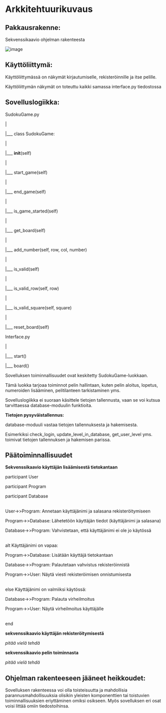 # Arkkitehtuurikuvaus

## Pakkausrakenne:

Sekvenssikaavio ohjelman rakenteesta

![image](https://github.com/EmilVisuri/ot-harjoitustyo/assets/156796516/8d083854-a547-48c8-bfdf-7bb649695866)


## Käyttöliittymä:
Käyttöliittymässä on näkymät kirjautumiselle, rekisteröinnille ja itse pelille.

Käyttöliittymän näkymät on toteuttu kaikki samassa interface.py tiedostossa

## Sovelluslogiikka:
SudokuGame.py

|

|___ class SudokuGame:

|    

|___ __init__(self)

|    

|___ start_game(self)

|  

|___ end_game(self)

|    

|___ is_game_started(self)

|     

|___ get_board(self)

|    

|___ add_number(self, row, col, number)

|   

|___ is_valid(self)

|   

|___ is_valid_row(self, row)

|    

|___ is_valid_square(self, square)

|  

|___ reset_board(self)

Interface.py

|

|___ start()

|___ board()


Sovelluksen toiminnallisuudet ovat keskitetty SudokuGame-luokkaan.

Tämä luokka tarjoaa toiminnot pelin hallintaan, kuten pelin aloitus, lopetus, numeroiden lisääminen, pelitilanteen tarkistaminen yms.

Sovelluslogiikka ei suoraan käsittele tietojen tallennusta, vaan se voi kutsua tarvittaessa database-moduulin funktioita.

**Tietojen pysyväistallennus:**

database-moduuli vastaa tietojen tallennuksesta ja hakemisesta.

Esimerkiksi check_login, update_level_in_database, get_user_level yms. toimivat tietojen tallennuksen ja hakemisen parissa.

## Päätoiminnallisuudet
**Sekvenssikaavio käyttäjän lisäämisestä tietokantaan**

participant User

participant Program

participant Database

<br>
User->>Program: Annetaan käyttäjänimi ja salasana rekisteröitymiseen

Program->>Database: Lähetetöön käyttäjän tiedot (käyttäjänimi ja salasana)

Database->>Program: Vahvistetaan, että käyttäjänimi ei ole jo käytössä


<br>
alt Käyttäjänimi on vapaa:

Program->>Database: Lisätään käyttäjä tietokantaan
    
Database->>Program: Palautetaan vahvistus rekisteröinnistä
    
Program->>User: Näytä viesti rekisteröimisen onnistumisesta
  

<br>
else Käyttäjänimi on valmiiksi käytössä:

Database->>Program: Palauta virheilmoitus
    
Program->>User: Näytä virheilmoitus käyttäjälle
     
<br>  
end

**sekvenssikaavio käyttäjän rekisteröitymisestä**

 *pitää vielä tehdä*
 
**sekvenssikaavio pelin toiminnasta**

*pitää vielä tehdä*

## Ohjelman rakenteeseen jääneet heikkoudet:
Sovelluksen rakenteessa voi olla toisteisuutta ja mahdollisia parannusmahdollisuuksia olisikin yleisten komponenttien tai toistuvien toiminnallisuuksien eriyttäminen omiksi osikseen.
Myös sovelluksen eri osat voisi littää omiin tiedostoihinsa.

